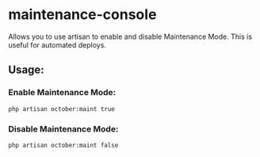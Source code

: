 # maintenance-console
Allows you to use artisan to enable and disable Maintenance Mode. This is useful for automated deploys.

## Usage:

### Enable Maintenance Mode:
```
php artisan october:maint true
```

### Disable Maintenance Mode:
```
php artisan october:maint false
```
